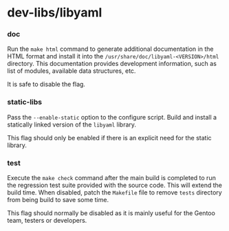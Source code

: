 # dev-libs/libyaml

### doc
Run the `make html` command to generate additional documentation in the HTML format and install it into the `/usr/share/doc/libyaml-<VERSION>/html` directory. This documentation provides development information, such as list of modules, available data structures, etc.

It is safe to disable the flag.

### static-libs
Pass the `--enable-static` option to the configure script. Build and install a statically linked version of the `libyaml` library.

This flag should only be enabled if there is an explicit need for the static library.

### test
Execute the `make check` command after the main build is completed to run the regression test suite provided with the source code. This will extend the build time. When disabled, patch the `Makefile` file to remove `tests` directory from being build to save some time.

This flag should normally be disabled as it is mainly useful for the Gentoo team, testers or developers.
